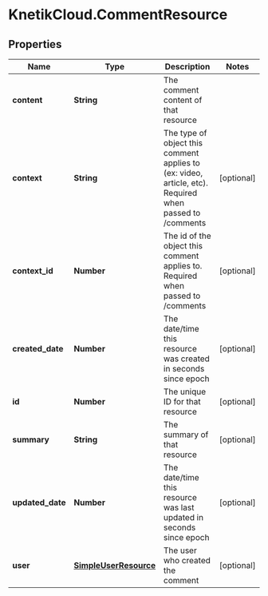 # KnetikCloud.CommentResource

## Properties
Name | Type | Description | Notes
------------ | ------------- | ------------- | -------------
**content** | **String** | The comment content of that resource | 
**context** | **String** | The type of object this comment applies to (ex: video, article, etc). Required when passed to /comments | [optional] 
**context_id** | **Number** | The id of the object this comment applies to.  Required when passed to /comments | [optional] 
**created_date** | **Number** | The date/time this resource was created in seconds since epoch | [optional] 
**id** | **Number** | The unique ID for that resource | [optional] 
**summary** | **String** | The summary of that resource | [optional] 
**updated_date** | **Number** | The date/time this resource was last updated in seconds since epoch | [optional] 
**user** | [**SimpleUserResource**](SimpleUserResource.md) | The user who created the comment | [optional] 


